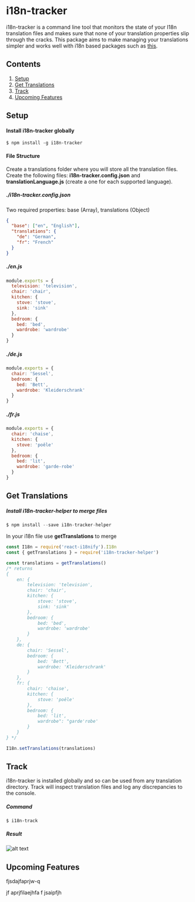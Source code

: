 # i18n-tracker
i18n-tracker is a command line tool that monitors the state of your I18n translation files and makes sure that none of your translation properties slip through the cracks. This package aims to make managing your translations simpler and works well with i18n based packages such as [this](https://github.com/JSxMachina/react-i18nify).

## Contents
1. [Setup](#setup)
2. [Get Translations](#get-translations)
3. [Track](#track)
4. [Upcoming Features](#upcoming-features)


## Setup

#### Install i18n-tracker globally
```
$ npm install -g i18n-tracker

```

#### File Structure
Create a translations folder where you will store all the translation files. Create the following files: **i18n-tracker.config.json** and **translationLanguage.js** (create a one for each supported language).

##### ./i18n-tracker.config.json
Two required properties: base (Array), translations (Object)
```json
{
  "base": ["en", "English"],
  "translations": {
    "de": "German",
    "fr": "French"
  }
}
```

##### ./en.js
```javascript
module.exports = {
  television: 'television',
  chair: 'chair',
  kitchen: {
    stove: 'stove',
    sink: 'sink'
  },
  bedroom: {
    bed: 'bed',
    wardrobe: 'wardrobe'
  }
}
```

##### ./de.js
```javascript
module.exports = {
  chair: 'Sessel',
  bedroom: {
    bed: 'Bett',
    wardrobe: 'Kleiderschrank'
  }
}
```

##### ./fr.js
```javascript
module.exports = {
  chair: 'chaise',
  kitchen: {
    stove: 'poêle'
  },
  bedroom: {
    bed: 'lit',
    wardrobe: 'garde-robe'
  }
}
```

## Get Translations

##### Install i18n-tracker-helper to merge files
```javascript
$ npm install --save i18n-tracker-helper
```

In your i18n file use **getTranslations** to merge

```javascript
const I18n = require('react-i18nify').I18n
const { getTranslations } = require('i18n-tracker-helper')

const translations = getTranslations()
/* returns
{
    en: {
        television: 'television',
        chair: 'chair',
        kitchen: {
            stove: 'stove',
            sink: 'sink'
        },
        bedroom: {
            bed: 'bed',
            wardrobe: 'wardrobe'
        }
    },
    de: {
        chair: 'Sessel',
        bedroom: {
            bed: 'Bett',
            wardrobe: 'Kleiderschrank'
        }
    },
    fr: {
        chair: 'chaise',
        kitchen: {
            stove: 'poêle'
        },
        bedroom: {
            bed: 'lit',
            wardrobe": "garde'robe'
        }
    }
} */

I18n.setTranslations(translations)

```



## Track
i18n-tracker is installed globally and so can be used from any translation directory. Track will inspect translation files and log any discrepancies to the console.

##### Command
```
$ i18n-track
```

##### Result
![alt text](https://github.com/kesupile/I18n-tracker/blob/feature/track/images/track_example.PNG?raw=true "i18n-track result")

## Upcoming Features
fjsdajfaprjw-q

jf aprjfilaejhfa
f jsaipfjh
